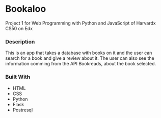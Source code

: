 Bookaloo
======================
Project 1 for Web Programming with Python and JavaScript of Harvardx CS50 on Edx 

### Description

This is an app that takes a database with books on it and the user can search for a book and give a review about it. 
The user can also see the information comming from the API Bookreads, about the book selected.


### Built With

- HTML
- CSS
- Python 
- Flask
- Postresql
